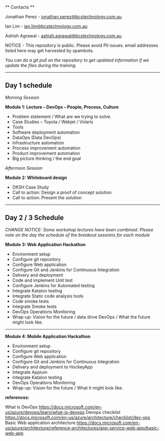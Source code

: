 

**  Contacts **

Jonathan Perez - jonathan.perez@bcstechnology.com.au

Ian Lim - ian.lim@bcstechnology.com.au

Ashish Agrawal - ashish.agrawal@bcstechnology.com.au

NOTICE - This repository is public.  Please avoid PII issues.  email addresses listed here may get harvested by spambots.

*You can do a git pull on the repository to get updated information if we update the files during the training.*

---

## Day 1 schedule

*Morning Session*

**Module 1:  Lecture – DevOps – People, Process, Culture**

*  Problem statement / What are we trying to solve. 
*  Case Studies – Toyota / Webjet / Volaris 
*  Tools 
*  Software deployment automation 
*  DataOps (Data DevOps) 
*  Infrastructure automation 
*  Process improvement automation 
*  Product improvement automation 
*  Big picture thinking / the end goal 
 
*Afternoon Session*

**Module 2:  Whiteboard design**

*  DKSH Case Study 
*  Call to action:  Design a proof of concept solution 
*  Call to action:  Present the solution 

---

## Day 2 / 3 Schedule

*CHANGE NOTICE:  Some workshop lectures have been combined.  Please note on the day the schedule of the breakout sessions for each module*


**Module 3:  Web Application Hackathon**

*  Environment setup 
*  Configure git repository  
*  Configure Web application  
*  Configure Git and Jenkins for Continuous Integration 
*  Delivery and deployment 
*  Code and implement Unit test 
*  Configure Jenkins for Automated testing 
*  Integrate Katalon testing 
*  Integrate Static code analysis tools 
*  Code smoke tests 
*  Integrate Smoke tests 
*  DevOps Operations Monitoring 
*  Wrap-up: Vision for the future / data drive DevOps / What the future might look like.

---

**Module 4: Mobile Application Hackathon**

*  Environment setup 
*  Configure git repository  
*  Configure Web application  
*  Configure Git and Jenkins for Continuous Integration 
*  Delivery and deployment to HockeyApp 
*  Integrate Appium 
*  Integrate Katalon testing 
*  DevOps Operations Monitoring 
*  Wrap-up: Vision for the future / What it might look like. 



**references:**

What is DevOps
https://docs.microsoft.com/en-us/azure/devops/learn/what-is-devops
Devops checklist
https://docs.microsoft.com/en-us/azure/architecture/checklist/dev-ops
Basic Web application architecture
https://docs.microsoft.com/en-us/azure/architecture/reference-architectures/app-service-web-app/basic-web-app